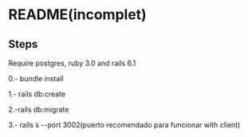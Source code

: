 # README(incomplet)
## Steps
Require postgres, ruby 3.0 and rails 6.1

0.- bundle install

1.- rails db:create

2.-rails db:migrate

3.- rails s --port 3002(puerto recomendado para funcionar with client)


